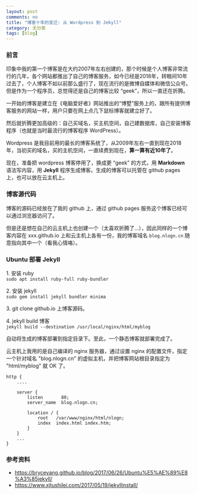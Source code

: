 ```yaml
---
layout: post
comments: no
title: "博客十年的变迁: 从 Wordpress 到 Jekyll"
category: 无分类
tags: [blog]
---
```



### 前言

印象中我的第一个博客是在大约2007年左右创建的，那个时候是个人博客非常流行的几年，各个网站都推出了自己的博客服务，如今已经是2018年，转眼间10年过去了，个人博客不如以前那么盛行了，现在流行的是微博自媒体和微信公众号。但是作为一个程序员，总觉得还是自己的博客比较 “geek”，所以一直还在折腾。

一开始的博客是建立在《电脑爱好者》网站推出的“博墅”服务上的，跟所有提供博客服务的网站一样，用户只要在网上点几下鼠标博客就建立好了。

然后就折腾更加高级的：自己买域名，买主机空间，自己建数据库，自己安装博客程序（也就是当时最流行的博客程序 WordPress）。

Wordpress 是我目前用的最长的博客系统了，从2009年左右一直到现在2018年，当初买的域名，买的主机空间，一直续费到现在，**算一算有近10年了**。

现在，准备把 wordpress 博客停用了，换成更 “geek” 的方式，用 **Markdown** 语法写内容，用 **Jekyll** 程序生成博客。生成的博客可以托管在 github pages 上，也可以放在云主机上。


### 博客源代码

博客的源码已经放在了我的 github 上，通过 github pages 服务这个博客已经可以通过浏览器访问了。

但是还是想在自己的云主机上也创建一个（太喜欢折腾了...），因此同样的一个博客内容在 xxx.github.io 上和云主机上各有一份，我的博客域名 	`blog.nlogn.cn` 随意指向其中一个（看我心情咯）。 


### Ubuntu 部署 Jekyll

1\.  安装 ruby    
`sudo apt install ruby-full ruby-bundler`    

2\.  安装 jekyll     
`sudo gem install jekyll bundler minima`       

3\.  git clone github.io 上博客源码。    

4\.  jekyll build 博客      
`jekyll build --destination /usr/local/nginx/html/myblog`  

自动将生成的博客部署到指定目录下。至此，一个静态博客就部署完成了。

云主机上我用的是自己编译的 nginx 服务器，通过设置 nginx 的配置文件，指定一个针对域名 "blog.nlogn.cn" 的虚拟主机，并把博客网站根目录指定为 "html/myblog" 就 OK 了。

```
http { 
    ....

    server {
        listen       80;
        server_name  blog.nlogn.cn;

        location / {
            root   /var/www/nginx/html/nlogn;
            index  index.html index.htm;
        }
    }
    ...
}
```


### 参考资料

- https://bryceyang.github.io/blog/2017/06/26/Ubuntu%E5%AE%89%E8%A3%85jekyll/
- https://www.xjtushilei.com/2017/05/19/jekyllinstall/ 





